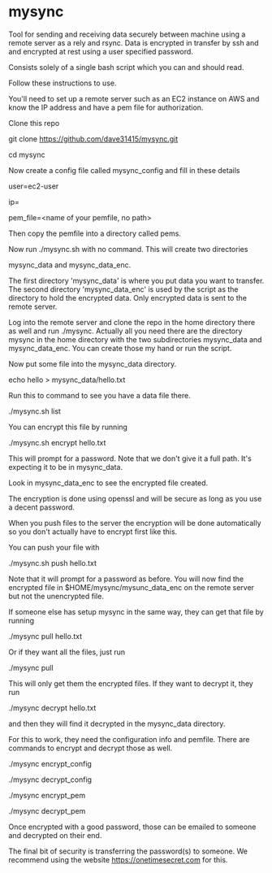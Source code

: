 # mysync
Tool for sending and receiving data securely between machine using a remote
server as a rely and rsync. Data is encrypted in transfer by ssh and and
encrypted at rest using a user specified password.

Consists solely of a single bash script which you can and should read.

Follow these instructions to use.

You'll need to set up a remote server such as an EC2 instance on AWS and
know the IP address and have a pem file for authorization.

Clone this repo

git clone https://github.com/dave31415/mysync.git

cd mysync

Now create a config file called mysync_config and fill in these details

user=ec2-user

ip=<Your IP address>

pem_file=<name of your pemfile, no path>

Then copy the pemfile into a directory called pems.

Now run ./mysync.sh with no command. This will create two directories

mysync_data and mysync_data_enc.

The first directory 'mysync_data' is where you put data you want to transfer. The second
directory 'mysync_data_enc' is used by the script as the directory to hold the
encrypted data. Only encrypted data is sent to the remote server.  


Log into the remote server and clone the repo in the home directory there as
well and run ./mysync. Actually all you need there are the directory mysync in
the home directory with the two subdirectories mysync_data and mysync_data_enc.
You can create those my hand or run the script.

Now put some file into the mysync_data directory.

echo hello > mysync_data/hello.txt

Run this to command to see you have a data file there.

./mysync.sh list

You can encrypt this file by running

./mysync.sh encrypt hello.txt

This will prompt for a password. Note that we don't give it a full path.
It's expecting it to be in mysync_data.

Look in mysync_data_enc to see the encrypted file created.

The encryption is done using openssl and will be secure as long as you use a
decent password.

When you push files to the server the encryption will be done automatically
so you don't actually have to encrypt first like this.

You can push your file with

./mysync.sh push hello.txt

Note that it will prompt for a password as before. You will now find the
encrypted file in $HOME/mysync/mysunc_data_enc on the remote server but
not the unencrypted file.

If someone else has setup mysync in the same way, they can get that file by
running

./mysync pull hello.txt

Or if they want all the files, just run

./mysync pull

This will only get them the encrypted files. If they want to decrypt it,
they run

./mysync decrypt hello.txt

and then they will find it decrypted in the mysync_data directory.

For this to work, they need the configuration info and pemfile. There are
commands to encrypt and decrypt those as well.

./mysync encrypt_config

./mysync decrypt_config

./mysync encrypt_pem

./mysync decrypt_pem

Once encrypted with a good password, those can be emailed to someone and
decrypted on their end.

The final bit of security is transferring the password(s) to someone. We
recommend using the website https://onetimesecret.com for this.
